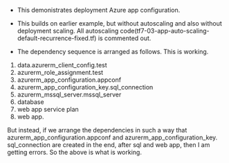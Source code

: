 - This demonistrates deployment Azure app configuration. 

- This builds on earlier example, but without autoscaling and also without deployment scaling. All autoscaling code(tf7-03-app-auto-scaling-default-recurrence-fixed.tf) is commented out.

- The dependency sequence is arranged as follows. This is working.

1. data.azurerm_client_config.test
2. azurerm_role_assignment.test
3. azurerm_app_configuration.appconf
4. azurerm_app_configuration_key.sql_connection
5. azurerm_mssql_server.mssql_server
6. database
7. web app service plan
8. web app.


But instead, if we arrange the dependencies in such a way that azurerm_app_configuration.appconf and azurerm_app_configuration_key. sql_connection are created in the end, after sql and web app, then I am getting errors. So the above is what is working.


